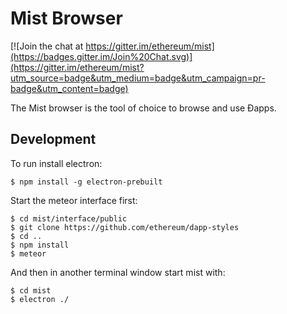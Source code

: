 # Mist Browser

[![Join the chat at https://gitter.im/ethereum/mist](https://badges.gitter.im/Join%20Chat.svg)](https://gitter.im/ethereum/mist?utm_source=badge&utm_medium=badge&utm_campaign=pr-badge&utm_content=badge)

The Mist browser is the tool of choice to browse and use Ðapps.


## Development

To run install electron:

    $ npm install -g electron-prebuilt

Start the meteor interface first:

    $ cd mist/interface/public
    $ git clone https://github.com/ethereum/dapp-styles
    $ cd ..
    $ npm install
    $ meteor

And then in another terminal window start mist with:

    $ cd mist
    $ electron ./